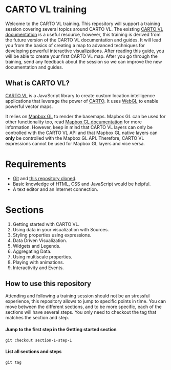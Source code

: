 # CARTO VL training

Welcome to the CARTO VL training. This repository will support a training session covering several topics around CARTO VL. The existing [CARTO VL documentation](https://carto.com/developers/carto-vl/) is a useful resource, however, this training is derived from the future version of the CARTO VL documentation and guides. It will lead you from the basics of creating a map to advanced techniques for developing powerful interactive visualizations. After reading this guide, you will be able to create your first CARTO VL map. After you go through the training, send any feedback about the session so we can improve the new documentation and guides.

## What is CARTO VL?

[CARTO VL](https://github.com/cartodb/carto-vl) is a JavaScript library to create custom location intelligence applications that leverage the power of [CARTO](https://carto.com/). It uses [WebGL](https://www.khronos.org/webgl/) to enable powerful vector maps.

It relies on [Mapbox GL](https://www.mapbox.com/mapbox-gl-js/api) to render the basemaps. Mapbox GL can be used for other functionality too, read [Mapbox GL documentation](https://www.mapbox.com/mapbox-gl-js/api/) for more information. However, keep in mind that CARTO VL layers can only be controlled with the CARTO VL API and that Mapbox GL native layers can **only** be controlled with the Mapbox GL API. Therefore, CARTO VL expressions cannot be used for Mapbox GL layers and vice versa.

# Requirements

 - [Git](https://services.github.com/on-demand/github-cli/git-configuration) and [this repository cloned](https://services.github.com/on-demand/github-cli/clone-repo-cli).
 - Basic knowledge of HTML, CSS and JavaScript would be helpful.
 - A text editor and an Internet connection.

# Sections

 1. Getting started with CARTO VL.
 1. Using data in your visualization with Sources.
 1. Styling properties using expressions.
 1. Data Driven Visualization.
 1. Widgets and Legends.
 1. Aggregating Data.
 1. Using multiscale properties.
 1. Playing with animations.
 1. Interactivity and Events.

## How to use this repository

Attending and following a training session should not be an stressful experience, this repository allows to jump to specific points in time. You can move between the different sections, and to be more specific, each of the sections will have several steps. You only need to checkout the tag that matches the section and step.

#### Jump to the first step in the Getting started section
```shell
git checkout section-1-step-1
```

#### List all sections and steps
```shell
git tag
```
